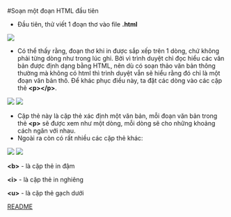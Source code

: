 #Soạn một đoạn HTML đầu tiên

- Đầu tiên, thử viết 1 đoạn thơ vào file **.html**

<img src = "http://i.imgur.com/FCd4k5g.png">

- Có thể thấy rằng, đoạn thơ khi in được sắp xếp trên 1 dòng, chứ không phải từng dòng như trong lúc ghi. Bởi vì trình duyệt chỉ đọc hiểu các văn bản được định dạng bằng HTML, nên dù có soạn thảo văn bản thông thường mà không có html thì trình duyệt vẫn sẽ hiểu rằng đó chỉ là một đoạn văn bản thô. Để khác phục điều này, ta đặt các dòng vào các cặp thẻ **\<p>\</p>**.

<img src = "http://i.imgur.com/t25wnzx.png">
<img src = "http://i.imgur.com/x8J32cN.png">

- Cặp thẻ này là cặp thẻ xác định một văn bản, mỗi đoạn văn bản trong thẻ **\<p>** sẽ được xem như một dòng, mỗi dòng sẽ cho những khoảng cách ngăn với nhau.
- Ngoài ra còn có rất nhiều các cặp thẻ khác:

<img src = "http://i.imgur.com/Wa0UgSa.png">

<img src = "http://i.imgur.com/MusrGAv.png">

**\<b></b>** - là cặp thẻ in đậm

**\<i></i>** - là cặp thẻ in nghiêng

**\<u></u>** - là cặp thẻ gạch dưới

[README](https://github.com/TotoroC/web_dev/blob/master/Task14_HTML/README.md)
